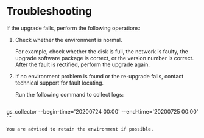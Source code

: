 # Troubleshooting<a name="EN-US_TOPIC_0305491443"></a>

If the upgrade fails, perform the following operations:

1.  Check whether the environment is normal.

    For example, check whether the disk is full, the network is faulty, the upgrade software package is correct, or the version number is correct. After the fault is rectified, perform the upgrade again.

2.  If no environment problem is found or the re-upgrade fails, contact technical support for fault locating.

    Run the following command to collect logs:

    ```
gs_collector --begin-time='20200724 00:00'  --end-time='20200725 00:00'
    ```
    
    You are advised to retain the environment if possible.



